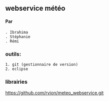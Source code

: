 
## webservice météo

#### Par
	. Ibrahima
	. Stéphanie
	. Rémi

### outils:


	1. git (gestionnaire de version)
	2. eclipse
	
### librairies


https://github.com/rvion/meteo_webservice.git
